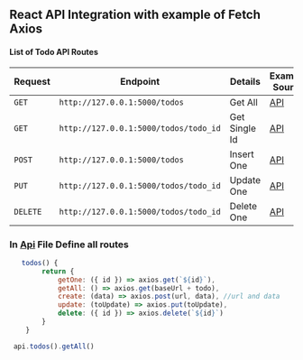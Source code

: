 ## React API Integration with example of Fetch Axios
#### List of Todo API Routes
| Request | Endpoint |  Details | Example Source |
| --- | --- | --- | --- |
| `GET` | `http://127.0.0.1:5000/todos`| Get All| [API](src/components/Todo/Index.js) |
| `GET` | `http://127.0.0.1:5000/todos/todo_id`| Get Single Id| [API](src/components/Api.js)|
| `POST` | `http://127.0.0.1:5000/todos`| Insert One| [API](src/components/Api.js)|
| `PUT` | `http://127.0.0.1:5000/todos/todo_id`| Update One| [API](src/components/Api.js) |
| `DELETE` | `http://127.0.0.1:5000/todos/todo_id`| Delete One| [API](src/components/Api.js)|

### In [Api](src/api.js) File Define all routes
```js
   todos() {
        return {
            getOne: ({ id }) => axios.get(`${id}`),
            getAll: () => axios.get(baseUrl + todo),
            create: (data) => axios.post(url, data), //url and data
            update: (toUpdate) => axios.put(toUpdate),
            delete: ({ id }) => axios.delete(`${id}`)
        }
    }
```
```js
 api.todos().getAll()
```